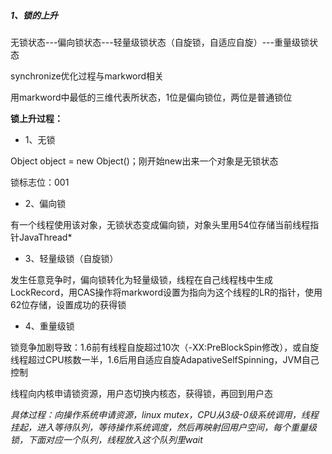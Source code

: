 ##### 1、锁的上升

无锁状态---偏向锁状态---轻量级锁状态（自旋锁，自适应自旋）---重量级锁状态

synchronize优化过程与markword相关

用markword中最低的三维代表所状态，1位是偏向锁位，两位是普通锁位

**锁上升过程：**

* 1、无锁

Object object = new Object()；刚开始new出来一个对象是无锁状态

锁标志位：001

* 2、偏向锁

有一个线程使用该对象，无锁状态变成偏向锁，对象头里用54位存储当前线程指针JavaThread*

* 3、轻量级锁（自旋锁）

发生任意竞争时，偏向锁转化为轻量级锁，线程在自己线程栈中生成LockRecord，用CAS操作将markword设置为指向为这个线程的LR的指针，使用62位存储，设置成功的获得锁

* 4、重量级锁

锁竞争加剧导致：1.6前有线程自旋超过10次（-XX:PreBlockSpin修改），或自旋线程超过CPU核数一半，1.6后用自适应自旋AdapativeSelfSpinning，JVM自己控制

线程向内核申请锁资源，用户态切换内核态，获得锁，再回到用户态

*具体过程：向操作系统申请资源，linux mutex，CPU从3级-0级系统调用，线程挂起，进入等待队列，等待操作系统调度，然后再映射回用户空间，每个重量级锁，下面对应一个队列，线程放入这个队列里wait*

